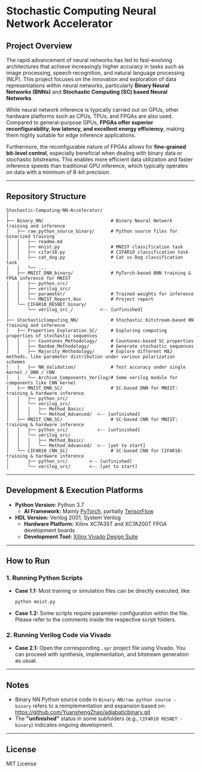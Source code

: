 # Stochastic Computing Neural Network Accelerator

## Project Overview

The rapid advancement of neural networks has led to fast-evolving architectures that achieve increasingly higher accuracy in tasks such as image processing, speech recognition, and natural language processing (NLP). This project focuses on the innovation and exploration of data representations within neural networks, particularly **Binary Neural Networks (BNNs)** and **Stochastic Computing (SC) based Neural Networks**.

While neural network inference is typically carried out on GPUs, other hardware platforms such as CPUs, TPUs, and FPGAs are also used. Compared to general-purpose GPUs, **FPGAs offer superior reconfigurability, low latency, and excellent energy efficiency**, making them highly suitable for edge inference applications.

Furthermore, the reconfigurable nature of FPGAs allows for **fine-grained bit-level control**, especially beneficial when dealing with binary data or stochastic bitstreams. This enables more efficient data utilization and faster inference speeds than traditional GPU inference, which typically operates on data with a minimum of 8-bit precision.

---

## Repository Structure

```
Stochastic-Computing-NN-Accelerator/
│
├── Binary_NN/                         # Binary Neural Network training and inference
│   ├── raw_python_source_binary/      # Python source files for binarized training
│   │   ├── readme.md
│   │   ├── mnist.py                   # MNIST classification task
│   │   ├── cifar10.py                 # CIFAR10 classification task
│   │   ├── cat_dog.py                 # Cat vs Dog classification task
│   │   └── ...
│   ├── MNIST_DNN_binary/              # PyTorch-based BNN training & FPGA inference for MNIST
│   │   ├── python_src/
│   │   ├── verilog_src/
│   │   ├── parameter/                 # Trained weights for inference
│   │   └── MNIST_Report.dox           # Project report
│   └── CIFAR10_RESNET_binary/
│       └── verilog_src_/          <-- [unfinished]
│
├── StochasticComputing_NN/            # Stochastic bitstream-based NN training and inference
│   ├── Properties_Exploration_SC/     # Exploring computing properties of stochastic sequences
│   │   ├── Countones_Methodology/     # Countones-based SC properties
│   │   ├── Random_Methodology/        # Generate stochastic sequences
│   │   ├── Majority_Methodology/      # Explore different MAJ methods, like parameter distribution under various polarization schemes
│   │   ├── NN_Validation/             # Test accuracy under single kernel / DNN / CNN
│   │   └── Archive_Components_Verilog/# Some verilog module for components like CNN kernel
│   ├── MNIST_DNN_SC/                  # SC-based DNN for MNIST: training & hardware inference
│   │   ├── python_src/
│   │   └── verilog_src/
│   │   │   ├── Method_Basic/
│   │   │   └── Method_Advanced/  <-- [unfinished]
│   ├── MNIST_CNN_SC/                  # SC-based CNN for MNIST: training & hardware inference
│   │   ├── python_src/           <-- [unfinished]
│   │   └── verilog_src/       
│   │   │   ├── Method_Basic/
│   │   │   └── Method_Advanced/  <-- [yet to start]
│   └── CIFAR10_CNN_SC/                # SC-based CNN for CIFAR10: training & hardware inference
│       ├── python_src/        <-- [unfinished]
│       └── verilog_src/       <-- [yet to start]
```

---

## Development & Execution Platforms

- **Python Version:** Python 3.7  
  - **AI Framework:** Mainly [PyTorch](https://pytorch.org/), partially [TensorFlow](https://www.tensorflow.org/)
- **HDL Version:** Verilog 2001, System Verilog
  - **Hardware Platform:** Xilinx XC7A35T and XC7A200T FPGA development boards  
  - **Development Tool:** [Xilinx Vivado Design Suite](https://www.xilinx.com/products/design-tools/vivado.html)

---

## How to Run

### 1. Running Python Scripts

- **Case 1.1:** Most training or simulation files can be directly executed, like:
  ```bash
  python mnist.py
  ```
- **Case 1.2:** Some scripts require parameter configuration within the file. Please refer to the comments inside the respective script folders.

### 2. Running Verilog Code via Vivado

- **Case 2.1:** Open the corresponding `.xpr` project file using Vivado. You can proceed with synthesis, implementation, and bitstream generation as usual.

---

## Notes

- Binary NN Python source code in `Binary-NN/raw python source - binary` refers to a reimplementation and expansion based on:  
  https://github.com/YuanshengZhao/adiabaticbinary.git
- The **"unfinished"** status in some subfolders (e.g., `CIFAR10 RESNET - binary`) indicates ongoing development.

---


## License

MIT License
